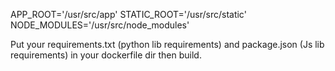 APP_ROOT='/usr/src/app'
STATIC_ROOT='/usr/src/static'
NODE_MODULES='/usr/src/node_modules'

Put your requirements.txt (python lib requirements) and package.json (Js lib requirements) in your dockerfile dir then build.
